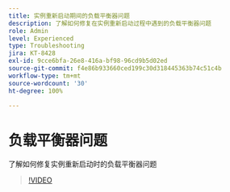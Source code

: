 ```yaml
---
title: 实例重新启动期间的负载平衡器问题
description: 了解如何修复在实例重新启动过程中遇到的负载平衡器问题
role: Admin
level: Experienced
type: Troubleshooting
jira: KT-8428
exl-id: 9cce6bfa-26e8-416a-bf98-96cd9b5d02ed
source-git-commit: f4e86b933660ced199c30d318445363b74c51c4b
workflow-type: tm+mt
source-wordcount: '30'
ht-degree: 100%

---
```


# 负载平衡器问题

了解如何修复实例重新启动时的负载平衡器问题
>[!VIDEO](https://video.tv.adobe.com/v/335984?quality=12&learn=on)
